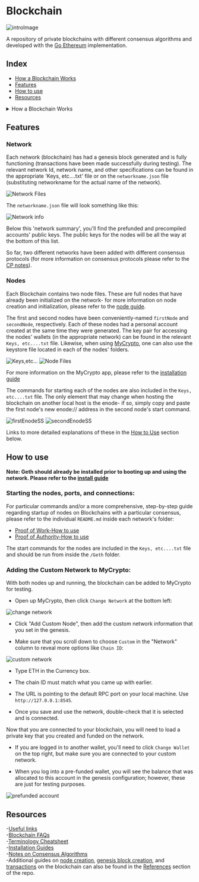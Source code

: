
# Blockchain
![introImage](./Screenshots/blockchain-use-cases.jpg)

A repository of private blockchains with different consensus algorithms and developed with the [Go Ethereum](https://geth.ethereum.org/) implementation.

## Index

- [How a Blockchain Works](https://github.com/Santiago-Pedemonte/Private-Blockchains#how-a-blockchain-works)
- [Features](https://github.com/Santiago-Pedemonte/Private-Blockchains#features)
- [How to use](https://github.com/Santiago-Pedemonte/Private-Blockchains#how-to-use)
- [Resources](https://github.com/Santiago-Pedemonte/Private-Blockchains#resources)

<details><summary> How a Blockchain Works </summary>
  
   <img class="fit-picture"
     src="https://github.com/Santiago-Pedemonte/Private-Blockchains/blob/main/Screenshots/infoBlockchain.jpg"
     alt="What is a Blockchain">
  
   [Source: Bitpanda](https://www.bitpanda.com/academy/en/lessons/how-does-a-blockchain-work/)
</details>

## Features

### Network

Each network (blockchain) has had a genesis block generated and is fully functioning (transactions have been made successfully during testing). The relevant network Id, network name, and other specifications can be found in the appropriate 'Keys, etc....txt' file or on the `networkname.json` file (substituting networkname for the actual name of the network).

![Network Files](https://github.com/Santiago-Pedemonte/Private-Blockchains/blob/main/Screenshots/networkFilesSS.png)

The `networkname.json` file will look something like this:

![Network info](https://github.com/Santiago-Pedemonte/Private-Blockchains/blob/main/Screenshots/pownetConfigSS.png)

Below this 'network summary', you'll find the prefunded and precompiled accounts' public keys. The public keys for the nodes will be all the way at the bottom of this list.

So far, two different networks have been added with different consensus protocols (for more information on consensus protocols please refer to the [CP notes](https://github.com/Santiago-Pedemonte/Private-Blockchains/blob/main/References/Notes%20on%20Different%20Consensus%20Algorithms.md)).

### Nodes

Each Blockchain contains two node files. These are full nodes that have already been initialized on the network- for more information on node creation and initialization, please refer to the [node guide](https://github.com/Santiago-Pedemonte/Private-Blockchains/blob/main/References/Node%20Creation%20and%20Initialization.md).

The first and second nodes have been conveniently-named `firstNode` and `secondNode`, respectively. Each of these nodes had a personal account created at the same time they were generated. The key pair for accessing the nodes' wallets (in the appropriate network) can be found in the relevant `Keys, etc....txt` file. Likewise, when using [MyCrypto](https://mycrypto.com/), one can also use the keystore file located in each of the nodes' folders.

![Keys,etc...](https://github.com/Santiago-Pedemonte/Private-Blockchains/blob/main/Screenshots/keyEtcSS.png)
![Node Files](https://github.com/Santiago-Pedemonte/Private-Blockchains/blob/main/Screenshots/nodeFilesSS.png)

For more information on the MyCrypto app, please refer to the [installation guide](https://github.com/Santiago-Pedemonte/Private-Blockchains/blob/main/References/Installation%20Guides.md#installing-mycrypto-desktop-app)

The commands for starting each of the nodes are also included in the `Keys, etc....txt` file. The only element that may change when hosting the blockchain on another local host is the enode- if so, simply copy and paste the first node's new enode:// address in the second node's start command.

![firstEnodeSS](https://github.com/Santiago-Pedemonte/Private-Blockchains/blob/main/Screenshots/firstEnodeSS.png)
![secondEnodeSS](https://github.com/Santiago-Pedemonte/Private-Blockchains/blob/main/Screenshots/secondEnodeSS.png)

Links to more detailed explanations of these in the [How to Use](https://github.com/Santiago-Pedemonte/Private-Blockchains#how-to-use) section below.

## How to use
**Note: Geth should already be installed prior to booting up and using the network. Please refer to the [install guide](https://github.com/Santiago-Pedemonte/Private-Blockchains/blob/main/References/Installation%20Guides.md#installing-go-ethereum-tools)**

### Starting the nodes, ports, and connections:

For particular commands and/or a more comprehensive, step-by-step guide regarding startup of nodes on Blockchains with a particular consensus, please refer to the individual `README.md` inside each network's folder:
* [Proof of Work-How to use](https://github.com/Santiago-Pedemonte/Private-Blockchains/blob/main/Proof-of-Work%20Blockchain)
* [Proof of Authority-How to use](https://github.com/Santiago-Pedemonte/Private-Blockchains/blob/main/Proof-of-Authority%20Blockchain)

The start commands for the nodes are included in the `Keys, etc....txt` file and should be run from inside the `/Geth` folder.

### Adding the Custom Network to MyCrypto:

With both nodes up and running, the blockchain can be added to MyCrypto for testing.

* Open up MyCrypto, then click `Change Network` at the bottom left:

 ![change network](https://github.com/Santiago-Pedemonte/Private-Blockchains/blob/main/References/Images/change-network.png)

* Click "Add Custom Node", then add the custom network information that you set in the genesis.

* Make sure that you scroll down to choose `Custom` in the "Network" column to reveal more options like `Chain ID`:

 ![custom network](https://github.com/Santiago-Pedemonte/Private-Blockchains/blob/main/References/Images/custom-network.png)

* Type ETH in the Currency box.

* The chain ID must match what you came up with earlier.

* The URL is pointing to the default RPC port on your local machine. Use `http://127.0.0.1:8545`.

* Once you save and use the network, double-check that it is selected and is connected.

Now that you are connected to your blockchain, you will need to load a private key that you created and funded on the network.

* If you are logged in to another wallet, you'll need to click `Change Wallet` on the top right, but make sure you are connected to your custom network.

* When you log into a pre-funded wallet, you will see the balance that was allocated to this account in the genesis configuration; however, these are just for testing purposes.

 ![prefunded account](https://github.com/Santiago-Pedemonte/Private-Blockchains/blob/main/References/Images/prefunded-account.png)

## Resources

-[Useful links](https://github.com/Santiago-Pedemonte/Private-Blockchains/blob/main/References/Useful%20Links.md)\
-[Blockchain FAQs](https://github.com/Santiago-Pedemonte/Private-Blockchains/blob/main/References/Blockchain%20FAQ.md)\
-[Terminology Cheatsheet](https://github.com/Santiago-Pedemonte/Private-Blockchains/blob/main/References/Blockchain%20Terminology%20Cheatsheet.md)\
-[Installation Guides](https://github.com/Santiago-Pedemonte/Private-Blockchains/blob/main/References/Installation%20Guides.md)\
-[Notes on Consensus Algorithms](https://github.com/Santiago-Pedemonte/Private-Blockchains/blob/main/References/Notes%20on%20Different%20Consensus%20Algorithms.md)\
-Additional guides on [node creation](https://github.com/Santiago-Pedemonte/Private-Blockchains/blob/main/References/Node%20Creation%20and%20Initialization.md), [genesis block creation](https://github.com/Santiago-Pedemonte/Private-Blockchains/blob/main/References/Creating%20a%20Genesis%20Block.md), and [transactions](https://github.com/Santiago-Pedemonte/Private-Blockchains/blob/main/References/Transaction%20Guide.md) on the blockchain can also be found in the [References](https://github.com/Santiago-Pedemonte/Private-Blockchains/tree/main/References) section of the repo.

